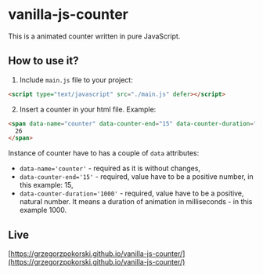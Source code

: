 # vanilla-js-counter

This is a animated counter written in pure JavaScript.

## How to use it?

1. Include `main.js` file to your project:

```html
<script type="text/javascript" src="./main.js" defer></script>
```

2. Insert a counter in your html file. Example:

```html
<span data-name="counter" data-counter-end="15" data-counter-duration="1000">
  26
</span>
```

Instance of counter have to has a couple of `data` attributes:

- `data-name='counter'` - required as it is without changes,
- `data-counter-end='15'` - required, value have to be a positive number, in this example: 15,
- `data-counter-duration='1000'` - required, value have to be a positive, natural number. It means a duration of animation in milliseconds - in this example 1000.

## Live

[https://grzegorzpokorski.github.io/vanilla-js-counter/](https://grzegorzpokorski.github.io/vanilla-js-counter/)
